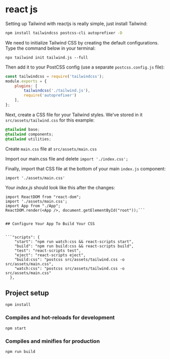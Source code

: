 # react js

Setting up Tailwind with reactjs is really simple, just install Tailwind:

```sh
npm install tailwindcss postcss-cli autoprefixer -D
```

We need to initialize Tailwind CSS by creating the default configurations. Type the command below in your terminal:

```
npx tailwind init tailwind.js --full
```

Then add it to your PostCSS config (use a separate `postcss.config.js` file):

```js
const tailwindcss = require('tailwindcss');
module.exports = {
    plugins: [
        tailwindcss('./tailwind.js'),
        require('autoprefixer')
    ],
};
```

Next, create a CSS file for your Tailwind styles. We've stored in it `src/assets/tailwind.css` for this example:

```css
@tailwind base;
@tailwind components;
@tailwind utilities;
```


Create `main.css` file at `src/assets/main.css`

Import our main.css file and delete ```import './index.css';```

Finally, import that CSS file at the bottom of your main `index.js` component:

```
import './assets/main.css'
```

Your *index.js* should look like this after the changes:

```import React from "react";
import ReactDOM from "react-dom";
import './assets/main.css';
import App from "./App";
ReactDOM.render(<App />, document.getElementById("root"));```


## Configure Your App To Build Your CSS


```"scripts": {
    "start": "npm run watch:css && react-scripts start",
    "build": "npm run build:css && react-scripts build",
    "test": "react-scripts test",
    "eject": "react-scripts eject",
    "build:css": "postcss src/assets/tailwind.css -o src/assets/main.css", 
    "watch:css": "postcss src/assets/tailwind.css -o src/assets/main.css"
  },
```


## Project setup
```
npm install
```

### Compiles and hot-reloads for development
```
npm start
```

### Compiles and minifies for production
```
npm run build
```
